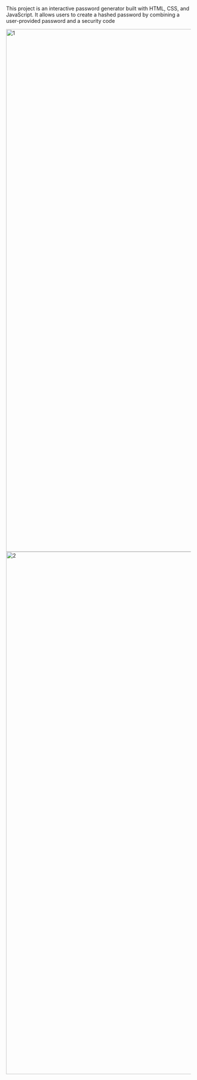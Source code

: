
This project is an interactive password generator built with HTML, CSS, and JavaScript. It allows users to create a hashed password by combining a user-provided password and a security code



<img width="1426" alt="1" src="https://github.com/user-attachments/assets/563c27a2-ba00-472f-bf23-76f15df2d046">
<img width="1426" alt="2" src="https://github.com/user-attachments/assets/ce63a7fc-e84e-47c7-8439-ad05e9a25633">
